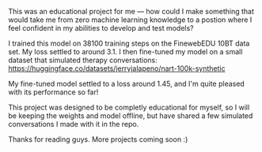 This was an educational project for me — how could I make something that would take me from zero machine learning knowledge to a postion where I feel confident in my abilities to develop and test models?

I trained this model on 38100 training steps on the FinewebEDU 10BT data set. My loss settled to around 3.1. I then fine-tuned my model on a small dataset that simulated therapy conversations: https://huggingface.co/datasets/jerryjalapeno/nart-100k-synthetic

My fine-tuned model settled to a loss around 1.45, and I'm quite pleased with its performance so far!

This project was designed to be completly educational for myself, so I will be keeping the weights and model offline, but have shared a few simulated conversations I made with it in the repo.

Thanks for reading guys. More projects coming soon :)
